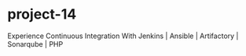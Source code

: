 # project-14
Experience Continuous Integration With Jenkins | Ansible | Artifactory | Sonarqube | PHP
